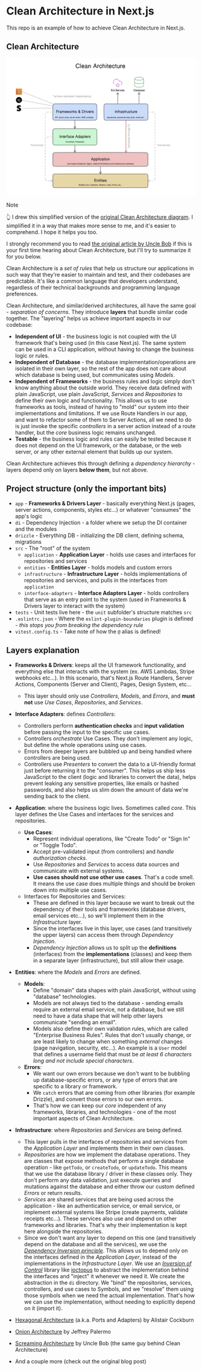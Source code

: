 # Clean Architecture in Next.js

This repo is an example of how to achieve Clean Architecture in Next.js.

## Clean Architecture

![Clean Architecture Diagram](./assets/clean-architecture-diagram.jpg)

> [!NOTE]
> 👆 I drew this simplified version of the [original Clean Architecture diagram](https://blog.cleancoder.com/uncle-bob/2012/08/13/the-clean-architecture.html).
> I simplified it in a way that makes more sense to me, and it's easier to
> comprehend. I hope it helps you too.

I strongly recommend you to read
[the original article by Uncle Bob](https://blog.cleancoder.com/uncle-bob/2012/08/13/the-clean-architecture.html)
if this is your first time hearing about Clean Architecture, but I'll try to
summarize it for you below.

Clean Architecture is a _set of rules_ that help us structure our applications
in such way that they're easier to maintain and test, and their codebases are
predictable. It's like a common language that developers understand, regardless
of their technical backgrounds and programming language preferences.

Clean Architecture, and similar/derived architectures, all have the same goal -
_separation of concerns_. They introduce **layers** that bundle similar code
together. The "layering" helps us achieve important aspects in our codebase:

- **Independent of UI** - the business logic is not coupled with the UI
  framework that's being used (in this case Next.js). The same system can be
  used in a CLI application, without having to change the business logic or
  rules.
- **Independent of Database** - the database implementation/operations are
  isolated in their own layer, so the rest of the app does not care about which
  database is being used, but communicates using _Models_.
- **Independent of Frameworks** - the business rules and logic simply don't know
  anything about the outside world. They receive data defined with plain
  JavaScript, use plain JavaScript, _Services_ and _Repositories_ to define
  their own logic and functionality. This allows us to use frameworks as tools,
  instead of having to "mold" our system into their implementations and
  limitations. If we use Route Handlers in our app, and want to refactor some of
  them to Server Actions, all we need to do is just invoke the specific
  _controllers_ in a server action instead of a route handler, but the _core_
  business logic remains unchanged.
- **Testable** - the business logic and rules can easily be tested because it
  does not depend on the UI framework, or the database, or the web server, or
  any other external element that builds up our system.

Clean Architecture achieves this through defining a _dependency hierarchy_ -
layers depend only on layers **below them**, but not above.

## Project structure (only the important bits)

- `app` - **Frameworks & Drivers Layer** - basically everything Next.js (pages,
  server actions, components, styles etc...) or whatever "consumes" the app's
  logic
- `di` - Dependency Injection - a folder where we setup the DI container and the
  modules
- `drizzle` - Everything DB - initializing the DB client, defining schema,
  migrations
- `src` - The "root" of the system
  - `application` - **Application Layer** - holds use cases and interfaces for
    repositories and services
  - `entities` - **Entities Layer** - holds models and custom errors
  - `infrastructure` - **Infrastructure Layer** - holds implementations of
    repositories and services, and pulls in the interfaces from `application`
  - `interface-adapters` - **Interface Adapters Layer** - holds controllers that
    serve as an entry point to the system (used in Frameworks & Drivers layer to
    interact with the system)
- `tests` - Unit tests live here - the `unit` subfolder's structure matches
  `src`
- `.eslintrc.json` - Where the `eslint-plugin-boundaries` plugin is defined -
  _this stops you from breaking the dependency rule_
- `vitest.config.ts` - Take note of how the `@` alias is defined!

## Layers explanation

- **Frameworks & Drivers**: keeps all the UI framework functionality, and
  everything else that interacts with the system (ex. AWS Lambdas, Stripe
  webhooks etc...). In this scenario, that's Next.js Route Handlers, Server
  Actions, Components (Server and Client), Pages, Design System, etc...
  - This layer should only use _Controllers_, _Models_, and _Errors_, and **must
    not** use _Use Cases_, _Repositories_, and _Services_.
- **Interface Adapters**: defines _Controllers_:
  - Controllers perform **authentication checks** and **input validation**
    before passing the input to the specific use cases.
  - Controllers _orchestrate_ Use Cases. They don't implement any logic, but
    define the whole operations using use cases.
  - Errors from deeper layers are bubbled up and being handled where controllers
    are being used.
  - Controllers use _Presenters_ to convert the data to a UI-friendly format
    just before returning it to the "consumer". This helps us ship less
    JavaScript to the client (logic and libraries to convert the data), helps
    prevent leaking any sensitive properties, like emails or hashed passwords,
    and also helps us slim down the amount of data we're sending back to the
    client.
- **Application**: where the business logic lives. Sometimes called _core_. This
  layer defines the Use Cases and interfaces for the services and repositories.
  - **Use Cases**:
    - Represent individual operations, like "Create Todo" or "Sign In" or
      "Toggle Todo".
    - Accept pre-validated input (from controllers) and _handle authorization
      checks_.
    - Use _Repositories_ and _Services_ to access data sources and communicate
      with external systems.
    - **Use cases should not use other use cases**. That's a code smell. It
      means the use case does multiple things and should be broken down into
      multiple use cases.
  - Interfaces for Repositories and Services:
    - These are defined in this layer because we want to break out the
      dependency of their tools and frameworks (database drivers, email services
      etc...), so we'll implement them in the _Infrastructure_ layer.
    - Since the interfaces live in this layer, use cases (and transitively the
      upper layers) can access them through _Dependency Injection_.
    - _Dependency Injection_ allows us to split up the **definitions**
      (interfaces) from the **implementations** (classes) and keep them in a
      separate layer (infrastructure), but still allow their usage.
- **Entities**: where the _Models_ and _Errors_ are defined.
  - **Models**:
    - Define "domain" data shapes with plain JavaScript, without using
      "database" technologies.
    - Models are not always tied to the database - sending emails require an
      external email service, not a database, but we still need to have a data
      shape that will help other layers communicate "sending an email".
    - Models also define their own validation rules, which are called
      "Enterprise Business Rules". Rules that don't usually change, or are least
      likely to change when something _external_ changes (page navigation,
      security, etc...). An example is a `User` model that defines a username
      field that must be _at least 6 characters long and not include special
      characters_.
  - **Errors**:
    - We want our own errors because we don't want to be bubbling up
      database-specific errors, or any type of errors that are specific to a
      library or framework.
    - We `catch` errors that are coming from other libraries (for example
      Drizzle), and convert those errors to our own errors.
    - That's how we can keep our _core_ independent of any frameworks,
      libraries, and technologies - one of the most important aspects of Clean
      Architecture.
- **Infrastructure**: where _Repositories_ and _Services_ are being defined.
  - This layer pulls in the interfaces of repositories and services from the
    _Application Layer_ and implements them in their own classes.
  - _Repositories_ are how we implement the database operations. They are
    classes that expose methods that perform a single database operation - like
    `getTodo`, or `createTodo`, or `updateTodo`. This means that we use the
    database library / driver in these classes only. They don't perform any data
    validation, just execute queries and mutations against the database and
    either throw our custom defined _Errors_ or return results.
  - _Services_ are shared services that are being used across the application -
    like an authentication service, or email service, or implement external
    systems like Stripe (create payments, validate receipts etc...). These
    services also use and depend on other frameworks and libraries. That's why
    their implementation is kept here alongside the repositories.
  - Since we don't want any layer to depend on this one (and transitively depend
    on the database and all the services), we use the
    [_Dependency Inversion principle_](https://en.wikipedia.org/wiki/Dependency_inversion_principle).
    This allows us to depend only on the interfaces defined in the _Application
    Layer_, instead of the implementations in the _Infrastructure Layer_. We use
    an
    [_Inversion of Control_](https://en.wikipedia.org/wiki/Inversion_of_control)
    library like [ioctopus](https://github.com/Evyweb/ioctopus) to abstract the
    implementation behind the interfaces and "inject" it whenever we need it. We
    create the abstraction in the `di` directory. We "bind" the repositories,
    services, controllers, and use cases to Symbols, and we "resolve" them using
    those symbols when we need the actual implementation. That's how we can use
    the implementation, without needing to explicitly depend on it (import it).

- [Hexagonal Architecture](https://alistair.cockburn.us/hexagonal-architecture/)
  (a.k.a. Ports and Adapters) by Alistair Cockburn
- [Onion Architecture](https://jeffreypalermo.com/2008/07/the-onion-architecture-part-1/)
  by Jeffrey Palermo
- [Screaming Architecture](https://blog.cleancoder.com/uncle-bob/2011/09/30/Screaming-Architecture.html)
  by Uncle Bob (the same guy behind Clean Architecture)
- And a couple more (check out the original blog post)
</details>
